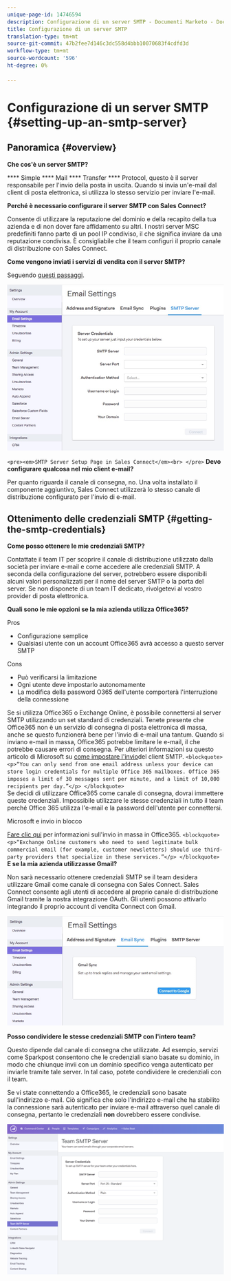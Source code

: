 ```yaml
---
unique-page-id: 14746594
description: Configurazione di un server SMTP - Documenti Marketo - Documentazione del prodotto
title: Configurazione di un server SMTP
translation-type: tm+mt
source-git-commit: 47b2fee7d146c3dc558d4bbb10070683f4cdfd3d
workflow-type: tm+mt
source-wordcount: '596'
ht-degree: 0%

---
```



# Configurazione di un server SMTP {#setting-up-an-smtp-server}

## Panoramica {#overview}

**Che cos&#39;è un server SMTP?**

**** Simple **** Mail **** Transfer **** Protocol, questo è il server responsabile per l&#39;invio della posta in uscita. Quando si invia un&#39;e-mail dal client di posta elettronica, si utilizza lo stesso servizio per inviare l&#39;e-mail.

**Perché è necessario configurare il server SMTP con Sales Connect?**

Consente di utilizzare la reputazione del dominio e della recapito della tua azienda e di non dover fare affidamento su altri. I nostri server MSC predefiniti fanno parte di un pool IP condiviso, il che significa inviare da una reputazione condivisa. È consigliabile che il team configuri il proprio canale di distribuzione con Sales Connect.

**Come vengono inviati i servizi di vendita con il server SMTP?**

Seguendo [questi passaggi](http://docs.marketo.com/x/ZgPh).

![](assets/1.png)

`<pre><em>SMTP Server Setup Page in Sales Connect</em><br> </pre>` **Devo configurare qualcosa nel mio client e-mail?**

Per quanto riguarda il canale di consegna, no. Una volta installato il componente aggiuntivo, Sales Connect utilizzerà lo stesso canale di distribuzione configurato per l&#39;invio di e-mail.

## Ottenimento delle credenziali SMTP {#getting-the-smtp-credentials}

**Come posso ottenere le mie credenziali SMTP?**

Contattate il team IT per scoprire il canale di distribuzione utilizzato dalla società per inviare e-mail e come accedere alle credenziali SMTP. A seconda della configurazione del server, potrebbero essere disponibili alcuni valori personalizzati per il nome del server SMTP o la porta del server. Se non disponete di un team IT dedicato, rivolgetevi al vostro provider di posta elettronica.

**Quali sono le mie opzioni se la mia azienda utilizza Office365?**

Pros

* Configurazione semplice
* Qualsiasi utente con un account Office365 avrà accesso a questo server SMTP

Cons

* Può verificarsi la limitazione
* Ogni utente deve impostarlo autonomamente
* La modifica della password O365 dell&#39;utente comporterà l&#39;interruzione della connessione

Se si utilizza Office365 o Exchange Online, è possibile connettersi al server SMTP utilizzando un set standard di credenziali. Tenete presente che Office365 non è un servizio di consegna di posta elettronica di massa, anche se questo funzionerà bene per l&#39;invio di e-mail una tantum. Quando si inviano e-mail in massa, Office365 potrebbe limitare le e-mail, il che potrebbe causare errori di consegna. Per ulteriori informazioni su questo articolo di Microsoft su [come impostare l&#39;invio](http://support.office.com/en-us/article/how-to-set-up-a-multifunction-device-or-application-to-send-email-using-office-365-69f58e99-c550-4274-ad18-c805d654b4c4)del client SMTP.
`<blockquote>  <p>“You can only send from one email address unless your device can store login credentials for multiple Office 365 mailboxes. Office 365 imposes a limit of 30 messages sent per minute, and a limit of 10,000 recipients per day.”</p> </blockquote>`\
Se decidi di utilizzare Office365 come canale di consegna, dovrai immettere queste credenziali. Impossibile utilizzare le stesse credenziali in tutto il team perché Office 365 utilizza l&#39;e-mail e la password dell&#39;utente per connettersi.

Microsoft e invio in blocco

[Fare clic qui](http://technet.microsoft.com/en-us/library/exchange-online-limits.aspx#RecipientLimits) per informazioni sull&#39;invio in massa in Office365.
`<blockquote>  <p>“Exchange Online customers who need to send legitimate bulk commercial email (for example, customer newsletters) should use third-party providers that specialize in these services.”</p> </blockquote>`\
**E se la mia azienda utilizzasse Gmail?**

Non sarà necessario ottenere credenziali SMTP se il team desidera utilizzare Gmail come canale di consegna con Sales Connect. Sales Connect consente agli utenti di accedere al proprio canale di distribuzione Gmail tramite la nostra integrazione OAuth. Gli utenti possono attivarlo integrando il proprio account di vendita Connect con Gmail.

![](assets/2.png)

**Posso condividere le stesse credenziali SMTP con l&#39;intero team?**

Questo dipende dal canale di consegna che utilizzate. Ad esempio, servizi come Sparkpost consentono che le credenziali siano basate su dominio, in modo che chiunque invii con un dominio specifico venga autenticato per inviarle tramite tale server. In tal caso, potete condividere le credenziali con il team.

Se vi state connettendo a Office365, le credenziali sono basate sull&#39;indirizzo e-mail. Ciò significa che solo l&#39;indirizzo e-mail che ha stabilito la connessione sarà autenticato per inviare e-mail attraverso quel canale di consegna, pertanto le credenziali **non** dovrebbero essere condivise.

![](assets/3.png)

